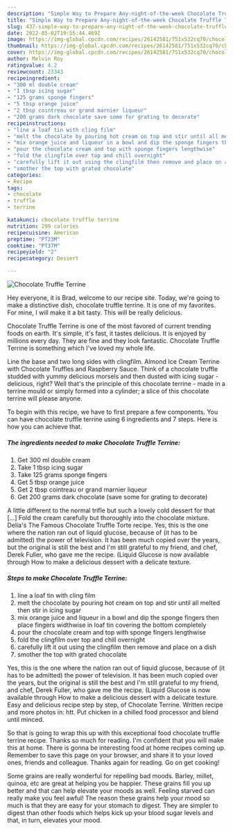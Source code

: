 ```yaml
---
description: "Simple Way to Prepare Any-night-of-the-week Chocolate Truffle Terrine"
title: "Simple Way to Prepare Any-night-of-the-week Chocolate Truffle Terrine"
slug: 437-simple-way-to-prepare-any-night-of-the-week-chocolate-truffle-terrine
date: 2022-05-02T19:55:44.469Z
image: https://img-global.cpcdn.com/recipes/26142581/751x532cq70/chocolate-truffle-terrine-recipe-main-photo.jpg
thumbnail: https://img-global.cpcdn.com/recipes/26142581/751x532cq70/chocolate-truffle-terrine-recipe-main-photo.jpg
cover: https://img-global.cpcdn.com/recipes/26142581/751x532cq70/chocolate-truffle-terrine-recipe-main-photo.jpg
author: Melvin Roy
ratingvalue: 4.2
reviewcount: 23343
recipeingredient:
- "300 ml double cream"
- "1 tbsp icing sugar"
- "125 grams sponge fingers"
- "5 tbsp orange juice"
- "2 tbsp cointreau or grand marnier liqueur"
- "200 grams dark chocolate save some for grating to decorate"
recipeinstructions:
- "line a loaf tin with cling film"
- "melt the chocolate by pouring hot cream on top and stir until all melted then stir in icing sugar"
- "mix orange juice and liqueur in a bowl and dip the sponge fingers then place fingers widthwise in loaf tin covering the bottom completely"
- "pour the chocolate cream and top with sponge fingers lengthwise"
- "fold the clingfilm over top and chill overnight"
- "carefully lift it out using the clingfilm then remove and place on a dish"
- "smother the top with grated chocolate"
categories:
- Recipe
tags:
- chocolate
- truffle
- terrine

katakunci: chocolate truffle terrine 
nutrition: 299 calories
recipecuisine: American
preptime: "PT23M"
cooktime: "PT37M"
recipeyield: "2"
recipecategory: Dessert

---
```



![Chocolate Truffle Terrine](https://img-global.cpcdn.com/recipes/26142581/751x532cq70/chocolate-truffle-terrine-recipe-main-photo.jpg)

Hey everyone, it is Brad, welcome to our recipe site. Today, we're going to make a distinctive dish, chocolate truffle terrine. It is one of my favorites. For mine, I will make it a bit tasty. This will be really delicious.

Chocolate Truffle Terrine is one of the most favored of current trending foods on earth. It's simple, it's fast, it tastes delicious. It is enjoyed by millions every day. They are fine and they look fantastic. Chocolate Truffle Terrine is something which I've loved my whole life.

Line the base and two long sides with clingfilm. Almond Ice Cream Terrine with Chocolate Truffles and Raspberry Sauce. Think of a chocolate truffle studded with yummy delicious morsels and then dusted with icing sugar - delicious, right? Well that&#39;s the principle of this chocolate terrine - made in a terrine mould or simply formed into a cylinder; a slice of this chocolate terrine will please anyone.


To begin with this recipe, we have to first prepare a few components. You can have chocolate truffle terrine using 6 ingredients and 7 steps. Here is how you can achieve that.

<!--inarticleads1-->

##### The ingredients needed to make Chocolate Truffle Terrine:

1. Get 300 ml double cream
1. Take 1 tbsp icing sugar
1. Take 125 grams sponge fingers
1. Get 5 tbsp orange juice
1. Get 2 tbsp cointreau or grand marnier liqueur
1. Get 200 grams dark chocolate (save some for grating to decorate)


A little different to the normal trifle but such a lovely cold dessert for that […] Fold the cream carefully but thoroughly into the chocolate mixture. Delia&#39;s The Famous Chocolate Truffle Torte recipe. Yes, this is the one where the nation ran out of liquid glucose, because of (it has to be admitted) the power of television. It has been much copied over the years, but the original is still the best and I&#39;m still grateful to my friend, and chef, Derek Fuller, who gave me the recipe. (Liquid Glucose is now available through How to make a delicious dessert with a delicate texture. 

<!--inarticleads2-->

##### Steps to make Chocolate Truffle Terrine:

1. line a loaf tin with cling film
1. melt the chocolate by pouring hot cream on top and stir until all melted then stir in icing sugar
1. mix orange juice and liqueur in a bowl and dip the sponge fingers then place fingers widthwise in loaf tin covering the bottom completely
1. pour the chocolate cream and top with sponge fingers lengthwise
1. fold the clingfilm over top and chill overnight
1. carefully lift it out using the clingfilm then remove and place on a dish
1. smother the top with grated chocolate


Yes, this is the one where the nation ran out of liquid glucose, because of (it has to be admitted) the power of television. It has been much copied over the years, but the original is still the best and I&#39;m still grateful to my friend, and chef, Derek Fuller, who gave me the recipe. (Liquid Glucose is now available through How to make a delicious dessert with a delicate texture. Easy and delicious recipe step by step, of Chocolate Terrine. Written recipe and more photos in: htt. Put chicken in a chilled food processor and blend until minced. 

So that is going to wrap this up with this exceptional food chocolate truffle terrine recipe. Thanks so much for reading. I'm confident that you will make this at home. There is gonna be interesting food at home recipes coming up. Remember to save this page on your browser, and share it to your loved ones, friends and colleague. Thanks again for reading. Go on get cooking!

Some grains are really wonderful for repelling bad moods. Barley, millet, quinoa, etc are great at helping you be happier. These grains fill you up better and that can help elevate your moods as well. Feeling starved can really make you feel awful! The reason these grains help your mood so much is that they are easy for your stomach to digest. They are simpler to digest than other foods which helps kick up your blood sugar levels and that, in turn, elevates your mood.
